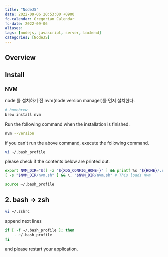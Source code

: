 ```yaml
---
title: "NodeJS"
date: 2022-09-06 20:53:00 +0900
fc-calendar: Gregorian Calendar
fc-date: 2022-09-06
aliases: 
tags: [nodejs, javascript, server, backend]
categories: [NodeJS]
---
```


## Overview

## Install

### NVM

node 를 설치하기 전 nvm(node version manager)를 먼저 설치한다.

```bash
# homebrew
brew install nvm
```

Run the following command when the installation is finished.

```bash
nvm --version
```

if you can't run the above command, execute the following command.

```bash
vi ~/.bash_profile
```

please check if the contents below are printed out.

```bash
export NVM_DIR="$([ -z "${XDG_CONFIG_HOME-}" ] && printf %s "${HOME}/.nvm" || printf %s "${XDG_CONFIG_HOME}/nvm")"
[ -s "$NVM_DIR/nvm.sh" ] && \. "$NVM_DIR/nvm.sh" # This loads nvm
```

```bash
source ~/.bash_profile
```

## 2. bash -> zsh

```bash
vi ~/.zshrc
```

append next lines

```bash
if [ -f ~/.bash_profile ]; then
	. ~/.bash_profile
fi
```

and please restart your application.

